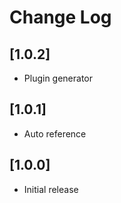 # Change Log

## [1.0.2]

- Plugin generator

## [1.0.1]

- Auto reference

## [1.0.0]

- Initial release